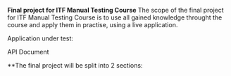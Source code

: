 **Final project for ITF Manual Testing Course**
The scope of the final project for ITF Manual Testing Course is to use all gained knowledge throught the course and apply them in practise, using a live application.

Application under test:

API Document

**The final project will be split into 2 sections: 
